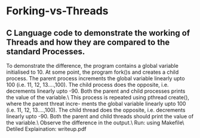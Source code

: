 # Forking-vs-Threads
## C Language code to demonstrate the working of Threads and how they are compared to the standard Processes.

To demonstrate the difference, the program contains a global variable initialised to 10. At some point, the program fork()s and creates a child process. The parent
process increments the global variable linearly upto 100 (i.e. 11, 12, 13....,100).
The child process does the opposite, i.e. decrements linearly upto -90. Both
the parent and child processes prints the value of the variable.\\ This process is repeated using pthread create(), where the parent threat incre-
ments the global variable linearly upto 100 (i.e. 11, 12, 13....,100). The child thread does the opposite, i.e. decrements linearly upto -90. Both the parent
and child threads should print the value of the variable.\\ Observe the difference in the output.\\ Run: using Makefile\\ Detiled Explaination: writeup.pdf
